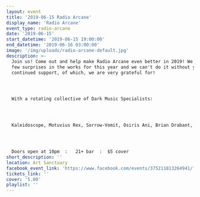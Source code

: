 ```yaml
---
layout: event
title: '2019-06-15 Radio Arcane'
display_name: 'Radio Arcane'
event_type: radio-arcane
date: '2019-06-15'
start_datetime: '2019-06-15 19:00:00'
end_datetime: '2019-06-16 03:00:00'
image: '/img/uploads/radio-arcane-default.jpg'
description: >-
  Join us! Come out and help make Radio Arcane even better in 2019! We've got a
  few surprises in the works for this year and we can't do it without your
  continued support, of which, we are very grateful for!




  With a rotating collective of Dark Music Specialists:




  Kaleidoscope, Motuvius Rex, Sorrow-Vomit, Osiris Ani, Brian Drabant, AndrOspore, Thulsa Goon, Talamasca




  Doors open at 10pm  :   21+ bar  :  $5 cover
short_description: ''
location: Art Sanctuary
facebook_event_link: 'https://www.facebook.com/events/375211813264941/?event_time_id=375211826598273'
tickets_link: ''
cover: '5.00'
playlist: ''
---
```

